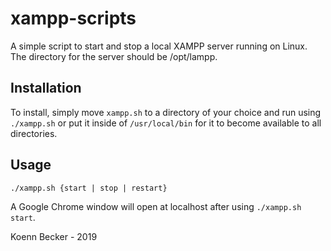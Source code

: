 # xampp-scripts

A simple script to start and stop a local XAMPP server running on Linux. The directory for the server should be /opt/lampp.

## Installation
To install, simply move `xampp.sh` to a directory of your choice and run using `./xampp.sh` or put it inside of `/usr/local/bin` for it to become available to all directories.

## Usage
`./xampp.sh {start | stop | restart}`

A Google Chrome window will open at localhost after using `./xampp.sh start`.

Koenn Becker - 2019
